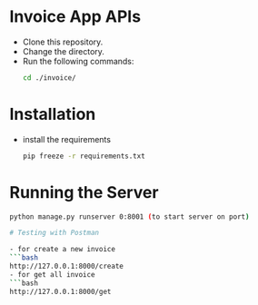 # Invoice App APIs

- Clone this repository.
- Change the directory.
- Run the following commands:
  ```bash
  cd ./invoice/

# Installation

- install the requirements
  ```bash
  pip freeze -r requirements.txt

# Running the Server
  ```bash
  python manage.py runserver 0:8001 (to start server on port)

 # Testing with Postman

- for create a new invoice
  ```bash
  http://127.0.0.1:8000/create  
- for get all invoice
  ```bash
  http://127.0.0.1:8000/get

